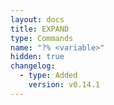 ```yaml
---
layout: docs
title: EXPAND
type: Commands
name: "?% <variable>"
hidden: true
changelog:
  - type: Added
    version: v0.14.1
---
```

